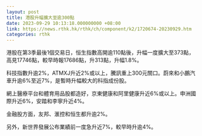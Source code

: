 ```yaml
---
layout: post
title: 港股升幅擴大至逾300點
date: 2023-09-29 10:13:18.000000000 +08:00
link: https://news.rthk.hk/rthk/ch/component/k2/1720674-20230929.htm
categories: rthk
---
```


港股在第3季最後1個交易日，恒生指數高開逾110點後，升幅一度擴大至373點，高見17746點，較早時報17686點，升313點，升幅1.8%。

科技指數升逾2%，ATMXJ升近2%或以上，騰訊重上300元關口。蔚來和小鵬汽車升逾6%至近7%，是暫時升幅較大的科指成份股。

網上醫療平台和體育用品股都造好，京東健康和阿里健康升近6%或以上。申洲國際升近6%，安踏和李寧升近4%。

金融股方面，友邦、滙控和恒生都升逾2%。

另外，新世界發展公布業績前一度急升近7%，較早時升逾4%。
